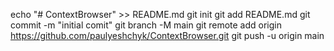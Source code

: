 echo "# ContextBrowser" >> README.md
git init
git add README.md
git commit -m "initial comit"
git branch -M main
git remote add origin https://github.com/paulyeshchyk/ContextBrowser.git
git push -u origin main